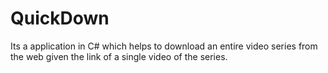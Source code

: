 QuickDown
=========

Its a application in C# which helps to download an entire video series from the web given the link of a single video of the series.

